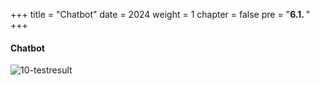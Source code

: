 +++
title = "Chatbot"
date = 2024
weight = 1
chapter = false
pre = "<b>6.1. </b>"
+++ 

#### Chatbot

![10-testresult](/Deploying-a-Multi-Model-and-Multi-RAG-Powered-Chatbot-Using-AWS-CDK-on-AWS/images/10-testresult/chabot-sample.gif?width=90pc)
